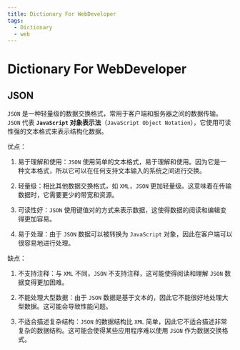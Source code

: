 ```yaml
---
title: Dictionary For WebDeveloper
tags:
  - Dictionary
  - web
---
```


# Dictionary For WebDeveloper

## JSON 

`JSON` 是一种轻量级的数据交换格式，常用于客户端和服务器之间的数据传输。`JSON` 代表 **`JavaScript` 对象表示法**（`JavaScript Object Notation`），它使用可读性强的文本格式来表示结构化数据。

优点：

1. 易于理解和使用：`JSON` 使用简单的文本格式，易于理解和使用。因为它是一种文本格式，所以它可以在任何支持文本输入的系统之间进行交换。

2. 轻量级：相比其他数据交换格式，如 `XML`，`JSON` 更加轻量级。这意味着在传输数据时，它需要更少的带宽和资源。

3. 可读性好：`JSON` 使用键值对的方式来表示数据，这使得数据的阅读和编辑变得更加容易。

4. 易于处理：由于 `JSON` 数据可以被转换为 `JavaScript` 对象，因此在客户端可以很容易地进行处理。

缺点：

1. 不支持注释：与 `XML` 不同，`JSON` 不支持注释，这可能使得阅读和理解 `JSON` 数据变得更加困难。

2. 不能处理大型数据：由于 `JSON` 数据是基于文本的，因此它不能很好地处理大型数据。这可能会导致性能问题。

3. 不适合描述复杂结构：`JSON` 的数据结构比 `XML` 简单，因此它不适合描述非常复杂的数据结构。这可能会使得某些应用程序难以使用 `JSON` 作为数据交换格式。
